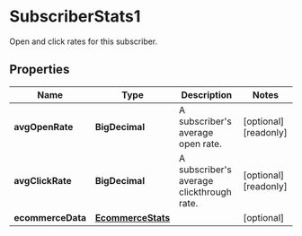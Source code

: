 

# SubscriberStats1

Open and click rates for this subscriber.

## Properties

| Name | Type | Description | Notes |
|------------ | ------------- | ------------- | -------------|
|**avgOpenRate** | **BigDecimal** | A subscriber&#39;s average open rate. |  [optional] [readonly] |
|**avgClickRate** | **BigDecimal** | A subscriber&#39;s average clickthrough rate. |  [optional] [readonly] |
|**ecommerceData** | [**EcommerceStats**](EcommerceStats.md) |  |  [optional] |



